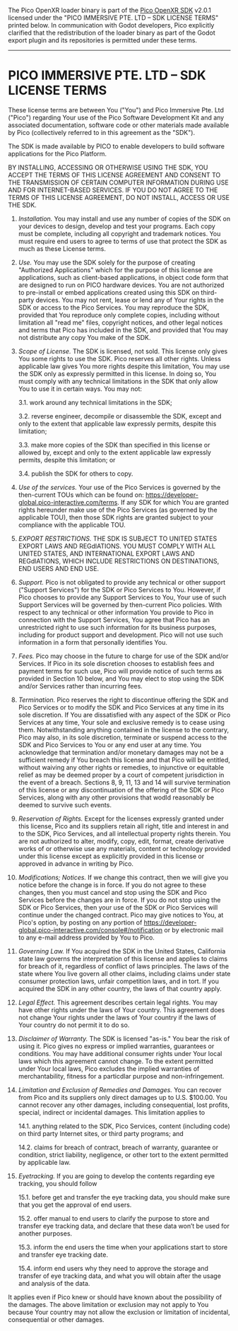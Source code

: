The Pico OpenXR loader binary is part of the [Pico OpenXR SDK](https://developer-global.pico-interactive.com/sdk?deviceId=1&platformId=3&itemId=11) v2.0.1 licensed under the "PICO IMMERSIVE PTE. LTD – SDK LICENSE TERMS" printed below. In communication with Godot developers, Pico explicitly clarified that the redistribution of the loader binary as part of the Godot export plugin and its repositories is permitted under these terms.

----

# PICO IMMERSIVE PTE. LTD – SDK LICENSE TERMS

These license terms are between You ("You") and Pico Immersive Pte. Ltd ("Pico") regarding Your use of the Pico Software Development Kit and any associated documentation, software code or other materials made available by Pico (collectively referred to in this agreement as the "SDK").

The SDK is made available by PICO to enable developers to build software applications for the Pico Platform.

BY INSTALLING, ACCESSING OR OTHERWISE USING THE SDK, YOU ACCEPT THE TERMS OF THIS LICENSE AGREEMENT AND CONSENT TO THE TRANSMISSION OF CERTAIN COMPUTER INFORMATION DURING USE AND FOR INTERNET-BASED SERVICES. IF YOU DO NOT AGREE TO THE TERMS OF THIS LICENSE AGREEMENT, DO NOT INSTALL, ACCESS OR USE THE SDK.

1. *Installation.* You may install and use any number of copies of the SDK on your devices to design, develop and test your programs. Each copy must be complete, including all copyright and trademark notices. You must require end users to agree to terms of use that protect the SDK as much as these License terms.

2. *Use.* You may use the SDK solely for the purpose of creating "Authorized Applications" which for the purpose of this license are applications, such as client-based applications, in object code form that are designed to run on PICO hardware devices. You are not authorized to pre-install or embed applications created using this SDK on third-party devices. You may not rent, lease or lend any of Your rights in the SDK or access to the Pico Services. You may reproduce the SDK, provided that You reproduce only complete copies, including without limitation all "read me" files, copyright notices, and other legal notices and terms that Pico has included in the SDK, and provided that You may not distribute any copy You make of the SDK.

3. *Scope of License.* The SDK is licensed, not sold. This license only gives You some rights to use the SDK. Pico reserves all other rights. Unless applicable law gives You more rights despite this limitation, You may use the SDK only as expressly permitted in this license. In doing so, You must comply with any technical limitations in the SDK that only allow You to use it in certain ways. You may not:

    3.1. work around any technical limitations in the SDK;

    3.2. reverse engineer, decompile or disassemble the SDK, except and only to the extent that applicable law expressly permits, despite this limitation;

    3.3. make more copies of the SDK than specified in this license or allowed by, except and only to the extent applicable law expressly permits, despite this limitation; or

    3.4. publish the SDK for others to copy.

4. *Use of the services.* Your use of the Pico Services is governed by the then-current TOUs which can be found on: https://developer-global.pico-interactive.com/terms. If any SDK for which You are granted rights hereunder make use of the Pico Services (as governed by the applicable TOU), then those SDK rights are granted subject to your compliance with the applicable TOU.

5. *EXPORT RESTRICTIONS.* THE SDK IS SUBJECT TO UNITED STATES EXPORT LAWS AND REGdlATIONS. YOU MUST COMPLY WITH ALL UNITED STATES, AND INTERNATIONAL EXPORT LAWS AND REGdlATIONS, WHICH INCLUDE RESTRICTIONS ON DESTINATIONS, END USERS AND END USE.

6. *Support.* Pico is not obligated to provide any technical or other support ("Support Services") for the SDK or Pico Services to You. However, if Pico chooses to provide any Support Services to You, Your use of such Support Services will be governed by then-current Pico policies. With respect to any technical or other information You provide to Pico in connection with the Support Services, You agree that Pico has an unrestricted right to use such information for its business purposes, including for product support and development. Pico will not use such information in a form that personally identifies You.

7. *Fees.* Pico may choose in the future to charge for use of the SDK and/or Services. If Pico in its sole discretion chooses to establish fees and payment terms for such use, Pico will provide notice of such terms as provided in Section 10 below, and You may elect to stop using the SDK and/or Services rather than incurring fees.

8. *Termination.* Pico reserves the right to discontinue offering the SDK and Pico Services or to modify the SDK and Pico Services at any time in its sole discretion. If You are dissatisfied with any aspect of the SDK or Pico Services at any time, Your sole and exclusive remedy is to cease using them. Notwithstanding anything contained in the license to the contrary, Pico may also, in its sole discretion, terminate or suspend access to the SDK and Pico Services to You or any end user at any time. You acknowledge that termination and/or monetary damages may not be a sufficient remedy if You breach this license and that Pico will be entitled, without waiving any other rights or remedies, to injunctive or equitable relief as may be deemed proper by a court of competent jurisdiction in the event of a breach. Sections 8, 9, 11, 13 and 14 will survive termination of this license or any discontinuation of the offering of the SDK or Pico Services, along with any other provisions that wodld reasonably be deemed to survive such events.

9. *Reservation of Rights.* Except for the licenses expressly granted under this license, Pico and its suppliers retain all right, title and interest in and to the SDK, Pico Services, and all intellectual property rights therein. You are not authorized to alter, modify, copy, edit, format, create derivative works of or otherwise use any materials, content or technology provided under this license except as explicitly provided in this license or approved in advance in writing by Pico.

10. *Modifications; Notices.* If we change this contract, then we will give you notice before the change is in force. If you do not agree to these changes, then you must cancel and stop using the SDK and Pico Services before the changes are in force. If you do not stop using the SDK or Pico Services, then your use of the SDK or Pico Services will continue under the changed contract. Pico may give notices to You, at Pico's option, by posting on any portion of https://developer-global.pico-interactive.com/console#/notification or by electronic mail to any e-mail address provided by You to Pico.

11. *Governing Law.* If You acquired the SDK in the United States, California state law governs the interpretation of this license and applies to claims for breach of it, regardless of conflict of laws principles. The laws of the state where You live govern all other claims, including claims under state consumer protection laws, unfair competition laws, and in tort. If you acquired the SDK in any other country, the laws of that country apply.

12. *Legal Effect.* This agreement describes certain legal rights. You may have other rights under the laws of Your country. This agreement does not change Your rights under the laws of Your country if the laws of Your country do not permit it to do so.

13. *Disclaimer of Warranty.* The SDK is licensed "as-is." You bear the risk of using it. Pico gives no express or implied warranties, guarantees or conditions. You may have additional consumer rights under Your local laws which this agreement cannot change. To the extent permitted under Your local laws, Pico excludes the implied warranties of merchantability, fitness for a particdlar purpose and non-infringement.

14. *Limitation and Exclusion of Remedies and Damages.* You can recover from Pico and its suppliers only direct damages up to U.S. $100.00. You cannot recover any other damages, including consequential, lost profits, special, indirect or incidental damages. This limitation applies to

    14.1. anything related to the SDK, Pico Services, content (including code) on third party Internet sites, or third party programs; and 

    14.2. claims for breach of contract, breach of warranty, guarantee or condition, strict liability, negligence, or other tort to the extent permitted by applicable law.

15. *Eyetracking.* If you are going to develop the contents regarding eye tracking, you should follow

    15.1. before get and transfer the eye tracking data, you should make sure that you get the approval of end users.

    15.2. offer manual to end users to clarify the purpose to store and transfer eye tracking data, and declare that these data won’t be used for another purposes.

    15.3. inform the end users the time when your applications start to store and transfer eye tracking date.

    15.4. inform end users why they need to approve the storage and transfer of eye tracking data, and what you will obtain after the usage and analysis of the data.

It applies even if Pico knew or should have known about the possibility of the damages. The above limitation or exclusion may not apply to You because Your country may not allow the exclusion or limitation of incidental, consequential or other damages.

